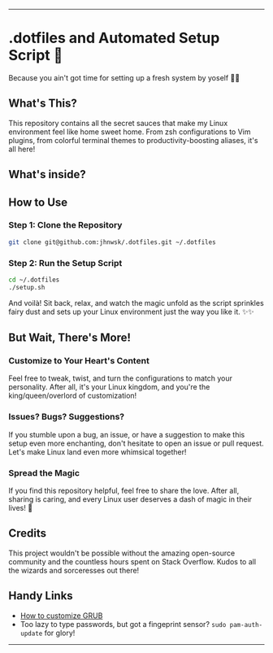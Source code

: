 
---

# .dotfiles and Automated Setup Script 🚀

Because you ain't got time for setting up a fresh system by yoself 🎩✨

## What's This?

This repository contains all the secret sauces that make my Linux environment feel like home sweet home. From zsh configurations to Vim plugins, from colorful terminal themes to productivity-boosting aliases, it's all here!

## What's inside?

## How to Use

### Step 1: Clone the Repository
```bash
git clone git@github.com:jhnwsk/.dotfiles.git ~/.dotfiles
```

### Step 2: Run the Setup Script
```bash
cd ~/.dotfiles
./setup.sh
```

And voilà! Sit back, relax, and watch the magic unfold as the script sprinkles fairy dust and sets up your Linux environment just the way you like it. ✨✨

## But Wait, There's More!

### Customize to Your Heart's Content
Feel free to tweak, twist, and turn the configurations to match your personality. After all, it's your Linux kingdom, and you're the king/queen/overlord of customization!

### Issues? Bugs? Suggestions?
If you stumble upon a bug, an issue, or have a suggestion to make this setup even more enchanting, don't hesitate to open an issue or pull request. Let's make Linux land even more whimsical together!

### Spread the Magic
If you find this repository helpful, feel free to share the love. After all, sharing is caring, and every Linux user deserves a dash of magic in their lives! 🌟

## Credits
This project wouldn't be possible without the amazing open-source community and the countless hours spent on Stack Overflow. Kudos to all the wizards and sorceresses out there!

## Handy Links
- [How to customize GRUB](https://www.linuxtechmore.com/2024/05/how-to-customize-grub.html)
- Too lazy to type passwords, but got a fingeprint sensor? `sudo pam-auth-update` for glory!

---
